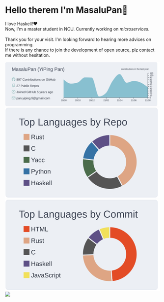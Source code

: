 # Hello therem I'm MasaluPan👋

I love Haskell!:heart:
<br>Now, I'm a master student in NCU. Currently working on *microservices*.
<br>
<br>Thank you for your visit. I'm looking forward to hearing more advices on programming.
<br>If there is any chance to join the development of open source, plz contact me without hesitation.

![](https://raw.githubusercontent.com/MasaluPan/MasaluPan/master/profile-summary-card-output/nord_bright/0-profile-details.svg)
![](https://raw.githubusercontent.com/MasaluPan/MasaluPan/master/profile-summary-card-output/nord_bright/1-repos-per-language.svg)
![](https://raw.githubusercontent.com/MasaluPan/MasaluPan/master/profile-summary-card-output/nord_bright/2-most-commit-language.svg)
<br>
![](https://komarev.com/ghpvc/?username=MasaluPan&color=green)


